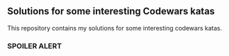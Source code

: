 ## Solutions for some interesting Codewars katas

This repository contains my solutions for some interesting codewars katas.

### SPOILER ALERT
